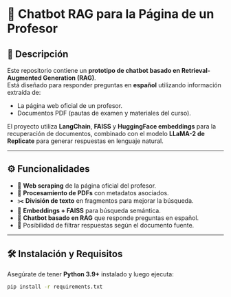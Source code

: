 # 🤖 Chatbot RAG para la Página de un Profesor

## 📌 Descripción
Este repositorio contiene un **prototipo de chatbot basado en Retrieval-Augmented Generation (RAG)**.  
Está diseñado para responder preguntas en **español** utilizando información extraída de:  
- La página web oficial de un profesor.  
- Documentos PDF (pautas de examen y materiales del curso).  

El proyecto utiliza **LangChain**, **FAISS** y **HuggingFace embeddings** para la recuperación de documentos, combinado con el modelo **LLaMA-2 de Replicate** para generar respuestas en lenguaje natural.

---

## ⚙️ Funcionalidades
- 🔎 **Web scraping** de la página oficial del profesor.  
- 📄 **Procesamiento de PDFs** con metadatos asociados.  
- ✂️ **División de texto** en fragmentos para mejorar la búsqueda.  
- 🧠 **Embeddings + FAISS** para búsqueda semántica.  
- 🤖 **Chatbot basado en RAG** que responde preguntas en español.  
- 🎯 Posibilidad de filtrar respuestas según el documento fuente.  

---

## 🛠️ Instalación y Requisitos
Asegúrate de tener **Python 3.9+** instalado y luego ejecuta:

```bash
pip install -r requirements.txt
